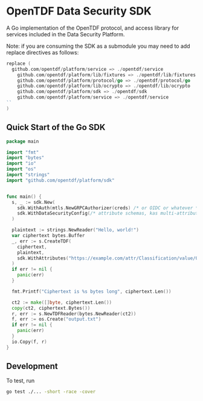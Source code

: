 # OpenTDF Data Security SDK

A Go implementation of the OpenTDF protocol, and access library for services
included in the Data Security Platform.

Note: if you are consuming the SDK as a submodule you may need to add replace directives as follows:

```go
replace (
  github.com/opentdf/platform/service => ./opentdf/service
	github.com/opentdf/platform/lib/fixtures => ./opentdf/lib/fixtures
	github.com/opentdf/platform/protocol/go => ./opentdf/protocol/go
	github.com/opentdf/platform/lib/ocrypto => ./opentdf/lib/ocrypto
	github.com/opentdf/platform/sdk => ./opentdf/sdk
	github.com/opentdf/platform/service => ./opentdf/service
``
)
```

## Quick Start of the Go SDK

```go
package main

import "fmt"
import "bytes"
import "io"
import "os"
import "strings"
import "github.com/opentdf/platform/sdk"


func main() {
  s, _ := sdk.New(
    sdk.WithAuth(mtls.NewGRPCAuthorizer(creds) /* or OIDC or whatever */),
    sdk.WithDataSecurityConfig(/* attribute schemas, kas multi-attribute mapping */),
  )

  plaintext := strings.NewReader("Hello, world!")
  var ciphertext bytes.Buffer
  _, err := s.CreateTDF(
    ciphertext,
    plaintext,
    sdk.WithAttributes("https://example.com/attr/Classification/value/Open"),
  )
  if err != nil {
    panic(err)
  }

  fmt.Printf("Ciphertext is %s bytes long", ciphertext.Len())

  ct2 := make([]byte, ciphertext.Len())
  copy(ct2, ciphertext.Bytes())
  r, err := s.NewTDFReader(bytes.NewReader(ct2))
  f, err := os.Create("output.txt")
  if err != nil {
    panic(err)
  }
  io.Copy(f, r)
}
```

## Development

To test, run 

```sh
go test ./... -short -race -cover
```
